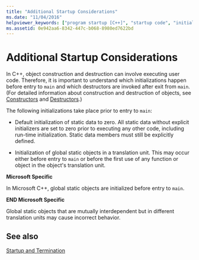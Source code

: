 ```yaml
---
title: "Additional Startup Considerations"
ms.date: "11/04/2016"
helpviewer_keywords: ["program startup [C++]", "startup code", "initializing before main"]
ms.assetid: 0e942aa6-8342-447c-b068-8980ed7622bd
---
```

# Additional Startup Considerations

In C++, object construction and destruction can involve executing user code. Therefore, it is important to understand which initializations happen before entry to `main` and which destructors are invoked after exit from `main`. (For detailed information about construction and destruction of objects, see [Constructors](../cpp/constructors-cpp.md) and [Destructors](../cpp/destructors-cpp.md).)

The following initializations take place prior to entry to `main`:

- Default initialization of static data to zero. All static data without explicit initializers are set to zero prior to executing any other code, including run-time initialization. Static data members must still be explicitly defined.

- Initialization of global static objects in a translation unit. This may occur either before entry to `main` or before the first use of any function or object in the object's translation unit.

**Microsoft Specific**

In Microsoft C++, global static objects are initialized before entry to `main`.

**END Microsoft Specific**

Global static objects that are mutually interdependent but in different translation units may cause incorrect behavior.

## See also

[Startup and Termination](../cpp/startup-and-termination-cpp.md)